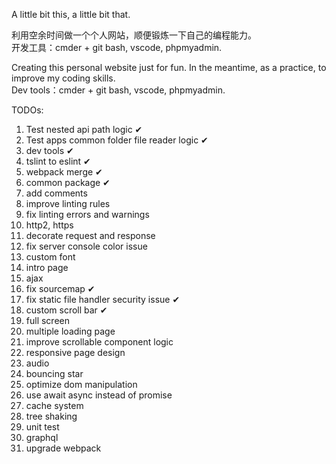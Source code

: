 A little bit this, a little bit that.

利用空余时间做一个个人网站，顺便锻炼一下自己的编程能力。  
开发工具：cmder + git bash, vscode, phpmyadmin.  
  
Creating this personal website just for fun. In the meantime, as a practice, to improve my coding skills.  
Dev tools：cmder + git bash, vscode, phpmyadmin.  
  
TODOs:
  1. Test nested api path logic ✔
  2. Test apps common folder file reader logic ✔
  3. dev tools ✔
  4. tslint to eslint ✔
  5. webpack merge ✔
  6. common package ✔
  7. add comments
  8. improve linting rules
  9.  fix linting errors and warnings
  10. http2, https
  11. decorate request and response
  12. fix server console color issue
  13. custom font
  14. intro page
  15. ajax
  16. fix sourcemap ✔
  17. fix static file handler security issue ✔
  18. custom scroll bar ✔
  19. full screen
  20. multiple loading page
  21. improve scrollable component logic
  22. responsive page design
  23. audio
  24. bouncing star
  25. optimize dom manipulation
  26. use await async instead of promise
  27. cache system
  28. tree shaking
  29. unit test
  30. graphql
  31. upgrade webpack